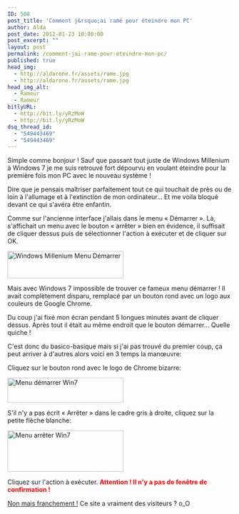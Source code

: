 ```yaml
---
ID: 508
post_title: 'Comment j&rsquo;ai ramé pour éteindre mon PC'
author: Alda
post_date: 2012-01-23 10:00:00
post_excerpt: ""
layout: post
permalink: /comment-jai-rame-pour-eteindre-mon-pc/
published: true
head_img:
  - http://aldarone.fr/assets/rame.jpg
  - http://aldarone.fr/assets/rame.jpg
head_img_alt:
  - Rameur
  - Rameur
bitlyURL:
  - http://bit.ly/yRzMoW
  - http://bit.ly/yRzMoW
dsq_thread_id:
  - "549443469"
  - "549443469"
---
```

Simple comme bonjour ! Sauf que passant tout juste de Windows Millenium à Windows 7 je me suis retrouvé fort dépourvu en voulant éteindre pour la première fois mon PC avec le nouveau système !

Dire que je pensais maîtriser parfaitement tout ce qui touchait de près ou de loin à l'allumage et à l'extinction de mon ordinateur… Et me voila bloqué devant ce qui s'avéra être enfantin.

Comme sur l'ancienne interface j'allais dans le menu « Démarrer ». Là, s'affichait un menu avec le bouton « arrêter » bien en évidence, il suffisait de cliquer dessus puis de sélectionner l'action à exécuter et de cliquer sur OK.

<a href="http://aldarone.fr/wp-content/uploads/2012/01/winMe-start.jpg"><img src="http://aldarone.fr/assets/winMe-start-260x61.jpg" alt="Windows Millenium Menu Démarrer" title="winMe-start" width="260" height="61" class="aligncenter size-medium wp-image-510" /></a>

Mais avec Windows 7 impossible de trouver ce fameux menu démarrer ! Il avait complètement disparu, remplacé par un bouton rond avec un logo aux couleurs de Google Chrome.

Du coup j'ai fixé mon écran pendant 5 longues minutes avant de cliquer dessus. Après tout il était au même endroit que le bouton démarrer… Quelle quiche !

C'est donc du basico-basique mais si j'ai pas trouvé du premier coup, ça peut arriver à d'autres alors voici en 3 temps la manœuvre:

Cliquez sur le bouton rond avec le logo de Chrome bizarre:

<a class="picture" href="http://aldarone.fr/wp-content/uploads/2012/01/screenshot.31.png"><img src="http://aldarone.fr/assets/screenshot.31-260x56.png" alt="Menu démarrer Win7" title="Menu démarrer Win7" width="260" height="56" class="aligncenter size-medium wp-image-511" /></a>

S'il n'y a pas écrit « Arrêter » dans le cadre gris à droite, cliquez sur la petite flèche blanche:

<a class="picture" href="http://aldarone.fr/wp-content/uploads/2012/01/screenshot.32.png"><img src="http://aldarone.fr/assets/screenshot.32-260x93.png" alt="Menu arrêter Win7" title="Menu arrêter Win7" width="260" height="93" class="aligncenter size-medium wp-image-512" /></a>

Cliquez sur l'action à exécuter. <span style="color:red;font-weight:bold">Attention ! Il n'y a pas de fenêtre de confirmation !</span>

<a href="http://www.crack-net.com/2012/01/comment-jai-rame-pour-supprimer-les.html" target="_blank">Non mais franchement !</a> Ce site a vraiment des visiteurs ? o_O
